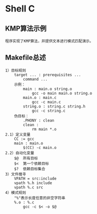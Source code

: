 # Shell C

## KMP算法示例

    程序实现了KMP算法，并提供文本进行模式匹配演示。

## Makefile总述

    1）目标规则
        target ... : prerequisites ...
            command ...
        示例：
            main : main.o string.o
                gcc -o main main.o string.o
            main.o : main.c
                gcc -c main.c
            string.o : string.c string.h
                gcc -c string.c
        伪目标：
            .PHONY : clean
            clean :
                rm main *.o
    2.1）定义变量
        CC := gcc
        main : main.o
            $(CC) -c main.o
    2.2）自动化变量
        $@  所有目标
        $<  第一个依赖目标
        $?  依赖目标集合
    3）文件搜寻
        VPATH = src:include
        vpath %.h include
        vpath %.c src
    4）模式规则
        "%"表示长度任意的非空字符串
        %.o : %.c
            gcc -c $< -o $@
